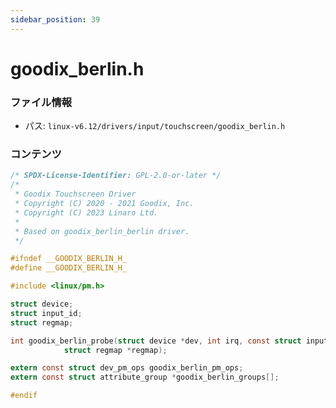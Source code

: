 ```yaml
---
sidebar_position: 39
---
```

# goodix_berlin.h

### ファイル情報

- パス: `linux-v6.12/drivers/input/touchscreen/goodix_berlin.h`

### コンテンツ

```h
/* SPDX-License-Identifier: GPL-2.0-or-later */
/*
 * Goodix Touchscreen Driver
 * Copyright (C) 2020 - 2021 Goodix, Inc.
 * Copyright (C) 2023 Linaro Ltd.
 *
 * Based on goodix_berlin_berlin driver.
 */

#ifndef __GOODIX_BERLIN_H_
#define __GOODIX_BERLIN_H_

#include <linux/pm.h>

struct device;
struct input_id;
struct regmap;

int goodix_berlin_probe(struct device *dev, int irq, const struct input_id *id,
			struct regmap *regmap);

extern const struct dev_pm_ops goodix_berlin_pm_ops;
extern const struct attribute_group *goodix_berlin_groups[];

#endif

```
